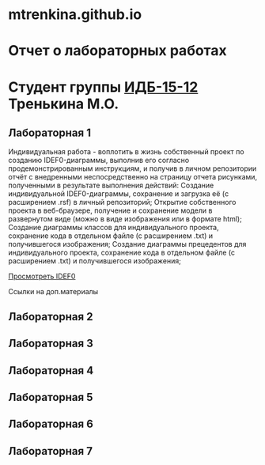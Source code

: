 # mtrenkina.github.io
# Отчет о лабораторных работах
# Студент группы [ИДБ-15-12](https://github.com/stankin/design-2018/wiki/list-idb-15-12) Тренькина М.О.

## Лабораторная 1
Индивидуальная работа - воплотить в жизнь собственный проект по созданию IDEF0-диаграммы, выполнив его согласно продемонстрированным инструкциям, и получив в личном репозитории отчёт с внедренными неспосредственно на страницу отчета рисунками, полученными в результате выполнения действий:
Создание индивидуальной IDEF0-диаграммы, сохранение и загрузка её (c расширением .rsf) в личный репозиторий;
Открытие собственного проекта в веб-браузере, получение и сохранение модели в развернутом виде (можно в виде изображения или в формате html);
Создание диаграммы классов для индивидуального проекта, сохранение кода в отдельном файле (с расширением .txt) и получившегося изображения;
Создание диаграммы прецедентов для индивидуального проекта, сохранение кода в отдельном файле (с расширением .txt) и получившегося изображения;

[Просмотреть IDEF0](http://127.0.0.1:50220/idef0/index.html?id=3)

Ссылки на доп.материалы

## Лабораторная 2

## Лабораторная 3

## Лабораторная 4

## Лабораторная 5

## Лабораторная 6

## Лабораторная 7
